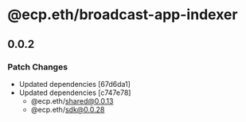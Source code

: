 # @ecp.eth/broadcast-app-indexer

## 0.0.2

### Patch Changes

- Updated dependencies [67d6da1]
- Updated dependencies [c747e78]
  - @ecp.eth/shared@0.0.13
  - @ecp.eth/sdk@0.0.28
